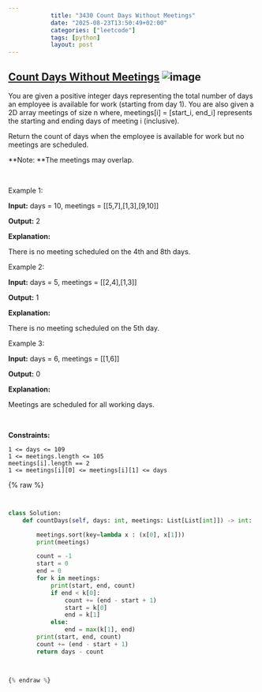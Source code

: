 ```yaml
---
            title: "3430 Count Days Without Meetings"
            date: "2025-08-23T13:50:49+02:00"
            categories: ["leetcode"]
            tags: [python]
            layout: post
---
```

            
## [Count Days Without Meetings](https://leetcode.com/problems/count-days-without-meetings) ![image](https://img.shields.io/badge/Difficulty-Medium-orange)

You are given a positive integer days representing the total number of days an employee is available for work (starting from day 1). You are also given a 2D array meetings of size n where, meetings[i] = [start_i, end_i] represents the starting and ending days of meeting i (inclusive).

Return the count of days when the employee is available for work but no meetings are scheduled.

**Note: **The meetings may overlap.

 

Example 1:

**Input:** days = 10, meetings = [[5,7],[1,3],[9,10]]

**Output:** 2

**Explanation:**

There is no meeting scheduled on the 4th and 8th days.

Example 2:

**Input:** days = 5, meetings = [[2,4],[1,3]]

**Output:** 1

**Explanation:**

There is no meeting scheduled on the 5th day.

Example 3:

**Input:** days = 6, meetings = [[1,6]]

**Output:** 0

**Explanation:**

Meetings are scheduled for all working days.

 

**Constraints:**

	1 <= days <= 109
	1 <= meetings.length <= 105
	meetings[i].length == 2
	1 <= meetings[i][0] <= meetings[i][1] <= days

{% raw %}


```python


class Solution:
    def countDays(self, days: int, meetings: List[List[int]]) -> int:

        meetings.sort(key=lambda x : (x[0], x[1]))
        print(meetings)

        count = -1
        start = 0
        end = 0
        for k in meetings:
            print(start, end, count)
            if end < k[0]:
                count += (end - start + 1)
                start = k[0]
                end = k[1]
            else:
                end = max(k[1], end)
        print(start, end, count)
        count += (end - start + 1)
        return days - count
        


{% endraw %}
```
